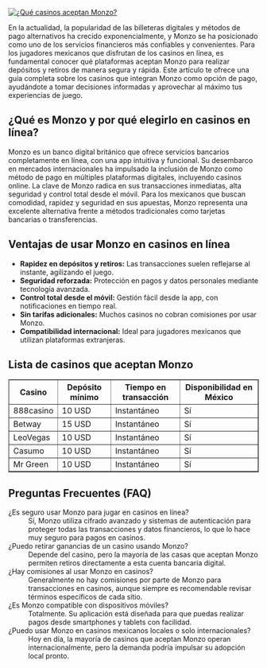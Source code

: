 [![¿Qué casinos aceptan Monzo?](https://123-caf.pages.dev/gitsignup.png)](https://vrmoo.ru/Bt82HjjY)

<p>En la actualidad, la popularidad de las billeteras digitales y métodos de pago alternativos ha crecido exponencialmente, y Monzo se ha posicionado como uno de los servicios financieros más confiables y convenientes. Para los jugadores mexicanos que disfrutan de los casinos en línea, es fundamental conocer qué plataformas aceptan Monzo para realizar depósitos y retiros de manera segura y rápida. Este artículo te ofrece una guía completa sobre los casinos que integran Monzo como opción de pago, ayudándote a tomar decisiones informadas y aprovechar al máximo tus experiencias de juego.</p>  <h2>¿Qué es Monzo y por qué elegirlo en casinos en línea?</h2> <p>Monzo es un banco digital británico que ofrece servicios bancarios completamente en línea, con una app intuitiva y funcional. Su desembarco en mercados internacionales ha impulsado la inclusión de Monzo como método de pago en múltiples plataformas digitales, incluyendo casinos online. La clave de Monzo radica en sus transacciones inmediatas, alta seguridad y control total desde el móvil. Para los mexicanos que buscan comodidad, rapidez y seguridad en sus apuestas, Monzo representa una excelente alternativa frente a métodos tradicionales como tarjetas bancarias o transferencias.</p>  <h2>Ventajas de usar Monzo en casinos en línea</h2> <ul>   <li><strong>Rapidez en depósitos y retiros:</strong> Las transacciones suelen reflejarse al instante, agilizando el juego.</li>   <li><strong>Seguridad reforzada:</strong> Protección en pagos y datos personales mediante tecnología avanzada.</li>   <li><strong>Control total desde el móvil:</strong> Gestión fácil desde la app, con notificaciones en tiempo real.</li>   <li><strong>Sin tarifas adicionales:</strong> Muchos casinos no cobran comisiones por usar Monzo.</li>   <li><strong>Compatibilidad internacional:</strong> Ideal para jugadores mexicanos que utilizan plataformas extranjeras.</li> </ul>  <h2>Lista de casinos que aceptan Monzo</h2> <table border="1" cellpadding="8" cellspacing="0">   <thead>     <tr>       <th>Casino</th>       <th>Depósito mínimo</th>       <th>Tiempo en transacción</th>       <th>Disponibilidad en México</th>     </tr>   </thead>   <tbody>     <tr>       <td>888casino</td>       <td>10 USD</td>       <td>Instantáneo</td>       <td>Sí</td>     </tr>     <tr>       <td>Betway</td>       <td>15 USD</td>       <td>Instantáneo</td>       <td>Sí</td>     </tr>     <tr>       <td>LeoVegas</td>       <td>10 USD</td>       <td>Instantáneo</td>       <td>Sí</td>     </tr>     <tr>       <td>Casumo</td>       <td>10 USD</td>       <td>Instantáneo</td>       <td>Sí</td>     </tr>     <tr>       <td>Mr Green</td>       <td>10 USD</td>       <td>Instantáneo</td>       <td>Sí</td>     </tr>   </tbody> </table>  <h2>Preguntas Frecuentes (FAQ)</h2> <dl>   <dt>¿Es seguro usar Monzo para jugar en casinos en línea?</dt>   <dd>Sí, Monzo utiliza cifrado avanzado y sistemas de autenticación para proteger todas las transacciones y datos financieros, lo que lo hace muy seguro para pagos en casinos.</dd>    <dt>¿Puedo retirar ganancias de un casino usando Monzo?</dt>   <dd>Depende del casino, pero la mayoría de las casas que aceptan Monzo permiten retiros directamente a esta cuenta bancaria digital.</dd>    <dt>¿Hay comisiones al usar Monzo en casinos?</dt>   <dd>Generalmente no hay comisiones por parte de Monzo para transacciones en casinos, aunque siempre es recomendable revisar términos específicos de cada sitio.</dd>    <dt>¿Es Monzo compatible con dispositivos móviles?</dt>   <dd>Totalmente. Su aplicación está diseñada para que puedas realizar pagos desde smartphones y tablets con facilidad.</dd>    <dt>¿Puedo usar Monzo en casinos mexicanos locales o solo internacionales?</dt>   <dd>Hoy en día, la mayoría de casinos que aceptan Monzo operan internacionalmente, pero la demanda podría impulsar su adopción local pronto.</dd> </dl>